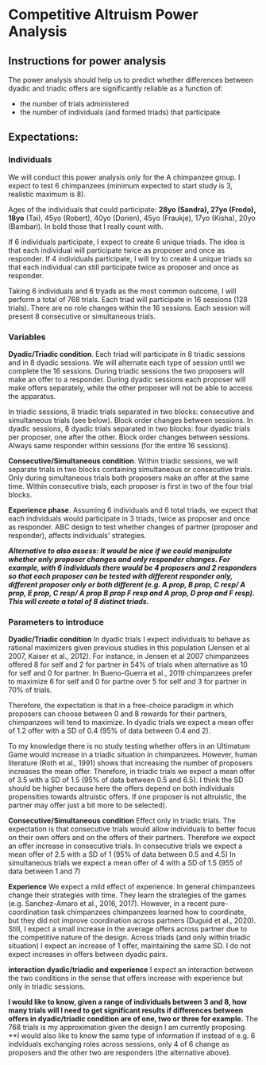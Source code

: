# Competitive Altruism Power Analysis

## Instructions for power analysis

The power analysis should help us to predict whether differences between dyadic and triadic offers are significantly reliable as a function of:

* the number of trials administered
* the number of individuals (and formed triads) that participate

## Expectations:

### Individuals 

We will conduct this power analysis only for the A chimpanzee group.
I expect to test 6 chimpanzees (minimum expected to start study is 3, realistic maximum is 8).

Ages of the individuals that could participate: **28yo (Sandra), 27yo (Frodo), 18yo** (Tai), 45yo (Robert), 40yo (Dorien), 45yo (Fraukje), 17yo (Kisha), 20yo (Bambari). In bold those that I really count with.

If 6 individuals participate, I expect to create 6 unique triads. The idea is that each individual will participate twice as proposer and once as responder. 
If 4 individuals participate, I will try to create 4 unique triads so that each individual can still participate twice as proposer and once as responder.


Taking 6 individuals and 6 tryads as the most common outcome, I will perform a total of 768 trials.
Each triad will participate in 16 sessions (128 trials). There are no role changes within the 16 sessions.
Each session will present 8 consecutive or simultaneous trials.

### Variables

**Dyadic/Triadic condition**. Each triad will participate in 8 triadic sessions and in 8 dyadic sessions. We will alternate each type of session until we complete the 16 sessions.
  During triadic sessions the two proposers will make an offer to a responder.
  During dyadic sessions each proposer will make offers separately, while the other proposer will not be able to access the apparatus.

  In triadic sessions, 8 triadic trials separated in two blocks: consecutive and simultaneous trials (see below). Block order changes between sessions.
  In dyadic sessions, 8 dyadic trials separated in two blocks: four dyadic trials per proposer, one after the other. Block order changes between sessions.
  Always same responder within sessions (for the entire 16 sessions).
  
**Consecutive/Simultaneous condition**. Within triadic sessions, we will separate trials in two blocks containing simultaneous or consecutive trials. Only during simultaneous trials both proposers make an offer at the same time. Within consecutive trials, each proposer is first in two of the four trial blocks.

**Experience phase**. Assuming 6 individuals and 6 total triads, we expect that each individuals would participate in 3 triads, twice as proposer and once as responder.
  ABC design to test whether changes of partner (proposer and responder), affects individuals' strategies. 
  
  
  ***Alternative to also assess: It would be nice if we could manipulate whether only proposer changes and only responder changes. For example, with 6 individuals there would        be 4 proposers and 2 responders so that each proposer can be tested with different responder only, different proposer only or both different (e.g. A prop, B prop, C resp/      A prop, E prop, C resp/ A prop B prop F resp and A prop, D prop and F resp). This will create a total of 8 distinct triads.*** 

### Parameters to introduce

**Dyadic/Triadic condition** 
  In dyadic trials I expect individuals to behave as rational maximizers given previous studies in this population (Jensen et al 2007, Kaiser et al., 2012). For instance, in     Jensen et al 2007 chimpanzees offered 8 for self and 2 for partner in 54% of trials when alternative as 10 for self and 0 for partner. In Bueno-Guerra et al., 2019             chimpanzees prefer to maximize 6 for self and 0 for partne over 5 for self and 3 for partner in 70% of trials.
  
  Therefore, the expectation is that in a free-choice paradigm in which proposers can choose between 0 and 8 rewards for their partners, chimpanzees will tend to maximize.
  In dyadic trials we expect a mean offer of 1.2 offer with a SD of 0.4 (95% of data between 0.4 and 2).
  
  To my knowledge there is no study testing whether offers in an Ultimatum Game would increase in a triadic situation in chimpanzees. However, human literature (Roth et al.,     1991) shows that increasing the number of proposers increases the mean offer.
  Therefore, in triadic trials we expect a mean offer of 3.5 with a SD of 1.5 (95% of data between 0.5 and 6.5). I think the SD should be higher because here the offers depend   on both individuals propensities towards altruistic offers. If one proposer is not altruistic, the partner may offer just a bit more to be selected).
 
**Consecutive/Simultaneous condition**
 Effect only in triadic trials. The expectation is that consecutive trials would allow individuals to better focus on their own offers and on the offers of their partners. 
 Therefore we expect an offer increase in consecutive trials.
 In consecutive trials we expect a mean offer of 2.5 with a SD of 1 (95% of data between 0.5 and 4.5)
 In simultaneous trials we expect a mean offer of 4 with a SD of 1.5 (955 of data between 1 and 7)
 
 **Experience**
 We expect a mild effect of experience. In general chimpanzees change their strategies with time. They learn the strategies of the games (e.g. Sanchez-Amaro et al., 2016,        2017). However, in a recent pure-coordination task chimpanzees chimpanzees learned how to coordinate, but they did not improve coordination across partners (Duguid et al.,      2020). Still, I expect a small increase in the average offers across partner due to the competitive nature of the design.
 Across triads (and only within triadic situation) I expect an increase of 1 offer, maintaining the same SD. I do not expect increases in offers between dyadic pairs.
 
 **interaction dyadic/triadic and experience**
 I expect an interaction between the two conditions in the sense that offers increase with experience but only in triadic sessions. 
 
 
 
 **I would like to know, given a range of individuals between 3 and 8, how many trials will I need to get significant results if differences between offers in dyadic/triadic condition are of one, two or three for example.** The 768 trials is my approximation given the design I am currently proposing.
 **I would also like to know the same type of information if instead of e.g. 6 indviduals exchanging roles across sessions, only 4 of 6 change as proposers and the other two are responders (the alternative above). 
  
  

